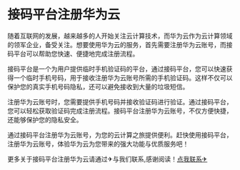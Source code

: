 # 接码平台注册华为云

随着互联网的发展，越来越多的人开始关注云计算技术，而华为云作为云计算领域的领军企业，备受关注。想要使用华为云的服务，首先需要注册华为云账号，而接码平台可以帮助您快速、便捷地完成注册流程。

接码平台是一个为用户提供临时手机验证码的平台，通过接码平台，您可以快速获得一个临时手机号码，用于接收注册华为云账号所需的手机验证码。这样不仅可以保护您的真实手机号码隐私，还可以避免接收到大量的垃圾短信。

注册华为云账号时，您需要提供手机号码并接收验证码进行验证。通过接码平台，您可以轻松获取验证码完成注册流程。接码平台注册华为云账号，不仅方便快捷，还能够保护您的隐私安全。

通过接码平台注册华为云账号，为您的云计算之旅提供便利。赶快使用接码平台，注册华为云账号，体验华为云为您带来的强大功能与优质服务吧！

更多关于接码平台注册华为云请通过✈与我们联系,感谢阅读！[点我联系✈](https://img.G208.com)